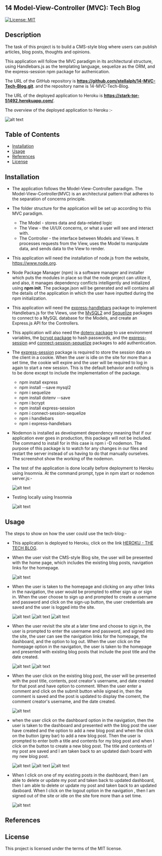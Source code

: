 ## 14 Model-View-Controller (MVC): Tech Blog

[![License: MIT](https://img.shields.io/badge/License-MIT-yellow.svg)](https://opensource.org/licenses/MIT)

## Description

The task of this project is to build a CMS-style blog where users can publish articles, blog posts, thoughts and opinions.  

This application will follow the MVC paradigm in its architectural structure, using Handlebars.js as the templating language, sequelize as the ORM, and the express-session npm package for authenication.

The URL of the GitHub repository is <strong>https://github.com/stellalph/14-MVC-Tech-Blog.git</strong>.
and the repository name is 14-MVC-Tech-Blog.

The URL of the deployed application to Heroku is <strong>https://stark-tor-51492.herokuapp.com/</strong>.

The overview of the deployed application to Heroku :-

![alt text](/assets/img14.png)

## Table of Contents

* [Installation](#installation)
* [Usage](#usage)
* [References](#references)
* [License](#license)

## Installation

* The application follows the Model-View-Controller paradigm.  The Model-View-Controller(MVC) is an architectural pattern that adheres to the separation of concerns principle.

* The folder structure for the application will be set up according to this MVC paradigm.

  - The Model - stores data and data-related logic
  - The View - the UI/UX concerns, or what a user will see and interact with.
  - The Controller - the interface between Models and Views.  It processes requests from the View, uses the Model to manipulate data, and sends data to the View to render.

* This application will need the installation of node.js from the website, https://www.node.org.

* Node Package Manager (npm) is a software manager and installer which puts the modules in place so that the node project can utilize it, and also, it manages dependency conflicts intelligently and initialized using <strong>npm init</strong>.  The package.json will be generated and will contains all the details of the application in which the user have inputted during the npm initialization.

* This application will need the [express-handlebars](https://www.npmjs.com/package/express-handlebars) package to implement Handlebars.js for the Views, use the [MySQL2](https://www.npmjs.com/package/mysql2) and [Sequelize](https://www.npmjs.com/package/sequelize) packages to connect to a MySQL database for the Models, and create an Express.js API for the Controllers.

* This application will also need the [dotenv package](https://www.npmjs.com/package/dotenv) to use environment variables, the [bcrypt package](https://www.npmjs.com/package/bcrypt) to hash passwords, and the [express-session](https://www.npmjs.com/package/express-session) and [connect-session-sequelize](https://www.npmjs.com/package/connect-session-sequelize) packages to add authentication.

* The [express-session](https://www.npmjs.com/package/express-session) package is required to store the session data on the client in a cookie. When the user is idle on the site for more than a set time, the cookie will expire and the user will be required to log in again to start a new session. This is the default behavior and nothing is to be done except to include the implementation of the package.

  - npm install express
  - npm install --save mysql2
  - npm i sequelize
  - npm install dotenv --save
  - npm i bcrypt 
  - npm install express-session
  - npm i connect-session-sequelize
  - npm i handlebars
  - npm i express-handlebars

* Nodemon is installed as development dependency meaning that if our application ever goes in production, this package will not be included. The command to install for in this case is npm i -D nodemon. The purpose of this package is to watch for any changes in our files and restart the server instead of us having to do that manually ourselves. The screenshot show the working of the nodemon.  

* The test of the application is done locally before deployment to Heroku using Insomnia.  At the command prompt, type in npm start or nodemon server.js:-

  ![alt text](/assets/img15.png)

* Testing locally using Insomnia

  ![alt text](/assets/img08.png)

## Usage

The steps to show on how the user could use the tech-blog:-

* This application is deployed to Heroku,  click on the link  [HEROKU - THE TECH BLOG](https://stark-tor-51492.herokuapp.com/).

* When the user visit the CMS-style Blog site, the user will be presented with the home page, which includes the existing blog posts, navigation links for the homepage.

  ![alt text](/assets/img14.png)

* When the user is taken to the homepage and clicking on any other links in the navigation, the user would be prompted to either sign up or sign in.  When the user choose to sign up and prompted to create a username and password and click on the sign-up button, the user credentials are saved and the user is logged into the site.

   ![alt text](/assets/img02.png)
   ![alt text](/assets/img03.png)
   ![alt text](/assets/img01.png)


* When the user revisit the site at a later time and choose to sign in, the user is prompted to enter the username and password, and signed into the site, the user can see the navigation links for the homepage, the dashboard, and the option to log out.  When the user click on the homepage option in the navigation, the user is taken to the homepage and presented with existing blog posts that include the post title and the date created.

  ![alt text](/assets/img05.png)
  ![alt text](/assets/img04.png)

* When the user click on the existing blog post, the user will be presented with the post title, contents, post creator's username, and date created for that post and have option to comment. When the user enter a comment and click on the submit button while signed in, then the comment is saved and the post is updated to display the coment, the comment creator's username, and the date created.

  ![alt text](/assets/img07.png)

* when the user click on the dashboard option in the navigation, then the user is taken to the dashboard and presented with the blog post the user have created and the option to add a new blog post and when the click on the button (grey bar) to add a new blog post.  Then the user is prompted to enter both a title and contents for my blog post and when I click on the button to create a new blog post.  The title and contents of my post are saved and I am taken back to an updated dash board with my new blog post.

  ![alt text](/assets/img016.png)
  ![alt text](/assets/img017.png)
  ![alt text](/assets/img018.png)

* When I click on one of my existing posts in the dashboard, then I am able to delete or update my post and taken back to updated dashboard, then I am able to delete or update my post and taken back to an updated dasboard.  When I click on the logout option in the navigation , then I am signed out of the site or idle on the site fore more than a set time.

  ![alt text](/assets/img018.png)



## References

## License

This project is licensed under the terms of the MIT license.